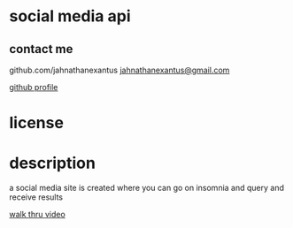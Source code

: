 
  # social media api
  
  ## contact me
  github.com/jahnathanexantus
  jahnathanexantus@gmail.com

  [github profile](https://www.github.com/jahnathanexantus)

  # license
 


  # description
  a social media site is created where you can go on insomnia and query and receive results


[walk thru video](https://drive.google.com/file/d/1glEvRNk-FT-YC8UxYkRkXieEcd_BNIG_/view)